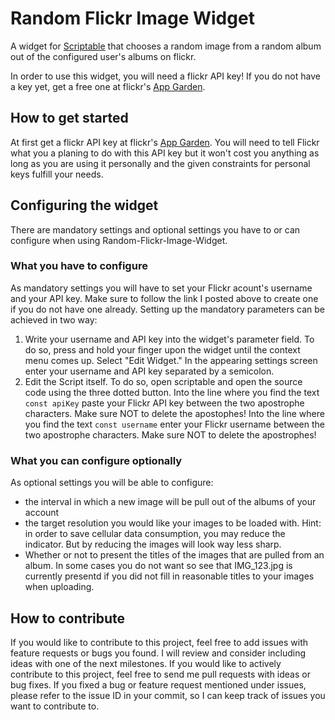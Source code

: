 # Random Flickr Image Widget
A widget for [Scriptable](https://scriptable.app) that chooses a random image from a random album out of the configured user's albums on flickr.

In order to use this widget, you will need a flickr API key!
If you do not have a key yet, get a free one at flickr's [App Garden](https://www.flickr.com/services/apps/create/).

## How to get started
At first get a flickr API key at flickr's [App Garden](https://www.flickr.com/services/apps/create/). You will need to tell Flickr what you a planing to do with this API key but it won't cost you anything as long as you are using it personally and the given constraints for personal keys fulfill your needs.

## Configuring the widget
There are mandatory settings and optional settings you have to or can configure when using Random-Flickr-Image-Widget. 

### What you have to configure
As mandatory settings you will have to set your Flickr acount's username and your API key. Make sure to follow the link I posted above to create one if you do not have one already. 
Setting up the mandatory parameters can be achieved in two way:
1. Write your username and API key into the widget's parameter field. 
To do so, press and hold your finger upon the widget until the context menu comes up. Select "Edit Widget." In the appearing settings screen enter your username and API key separated by a semicolon.
2. Edit the Script itself. 
To do so, open scriptable and open the source code using the three dotted button. Into the line where you find the text `const apiKey` paste your Flickr API key between the two apostrophe characters. Make sure NOT to delete the apostophes! Into the line where you find the text `const username` enter your Flickr username between the two apostrophe characters. Make sure NOT to delete the apostrophes!

### What you can configure optionally
As optional settings you will be able to configure:
* the interval in which a new image will be pull out of the albums of your account
* the target resolution you would like your images to be loaded with. Hint: in order to save cellular data consumption, you may reduce the indicator. But by reducing the images will look way less sharp. 
* Whether or not to present the titles of the images that are pulled from an album. In some cases you do not want so see that IMG_123.jpg is currently presentd if you did not fill in reasonable titles to your images when uploading. 

## How to contribute
If you would like to contribute to this project, feel free to add issues with feature requests or bugs you found. I will review and consider including ideas with one of the next milestones. If you would like to actively contribute to this project, feel free to send me pull requests with ideas or bug fixes. If you fixed a bug or feature request mentioned under issues, please refer to the issue ID in your commit, so I can keep track of issues you want to contribute to. 
